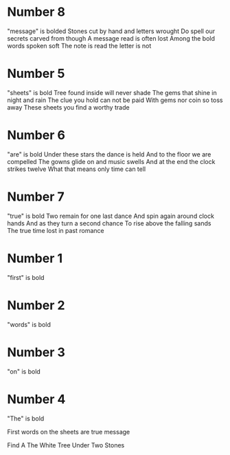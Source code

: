 # Number 8
"message" is bolded
Stones cut by hand and letters wrought
Do spell our secrets carved from though
A message read is often lost
Among the bold words spoken soft
The note is read the letter is not

# Number 5
"sheets" is bold
Tree found inside will never shade
The gems that shine in night and rain
The clue you hold can not be paid
With gems nor coin so toss away
These sheets you find a worthy trade

# Number 6
"are" is bold
Under these stars the dance is held
And to the floor we are compelled
The gowns glide on and music swells
And at the end the clock strikes twelve
What that means only time can tell

# Number 7
"true" is bold
Two remain for one last dance
And spin again around clock hands
And as they turn a second chance
To rise above the falling sands
The true time lost in past romance

# Number 1
"first" is bold

# Number 2
"words" is bold

# Number 3
"on" is bold

# Number 4
"The" is bold

First words on the sheets are true message

Find A The White Tree Under Two Stones
